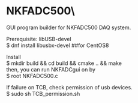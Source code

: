 # NKFADC500\
GUI program builder for NKFADC500 DAQ system.

Prerequisite: libUSB-devel\
  $ dnf install libusbx-devel ##for CentOS8

Install\
  $ mkdir build && cd build && cmake .. && make\
   then, you can run NKFADCgui on by\
  $ root NKFADC500.c

If failure on TCB, check permission of usb devices. \
  $ sudo sh TCB_permission.sh
